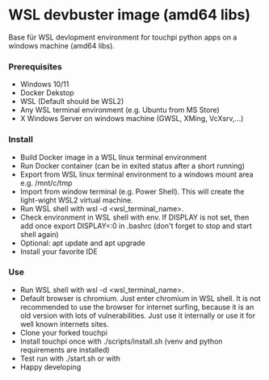 # WSL devbuster image (amd64 libs)

Base für WSL devlopment environment for touchpi python apps on a windows machine (amd64 libs).

### Prerequisites
- Windows 10/11
- Docker Dekstop
- WSL (Default should be WSL2)
- Any WSL terminal environment (e.g. Ubuntu from MS Store)
- X Windows Server on windows machine (GWSL, XMing, VcXsrv,...)

### Install
- Build Docker image in a WSL linux terminal environment 
- Run Docker container (can be in exited status after a short running)
- Export from WSL linux terminal environment to a windows mount area e.g. /mnt/c/tmp
- Import from window terminal (e.g. Power Shell). This will create the light-wight WSL2 virtual machine.
- Run WSL shell with wsl -d <wsl_terminal_name>.
- Check environment in WSL shell with env. If DISPLAY is not set, then add once export DISPLAY=:0 in .bashrc (don't forget to stop and start shell again)
- Optional: apt update and apt upgrade 
- Install your favorite IDE

### Use
- Run WSL shell with wsl -d <wsl_terminal_name>.
- Default browser is chromium. Just enter chromium in WSL shell. It is not recommended to use the browser for internet surfing, because it is an old version with lots of vulnerabilities. Just use it internally or use it for  well known internets sites.
- Clone your forked touchpi
- Install touchpi once with ./scripts/install.sh (venv and python requirements are installed)
- Test run with ./start.sh or with 
- Happy developing
